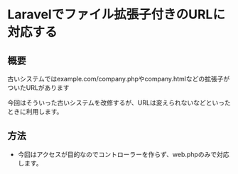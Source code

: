 # Laravelでファイル拡張子付きのURLに対応する
## 概要
<p>古いシステムではexample.com/company.phpやcompany.htmlなどの拡張子がついたURLがあります</p>
<p>今回はそういった古いシステムを改修するが、URLは変えられないなどといったときに利用します。</p>

## 方法
- 今回はアクセスが目的なのでコントローラーを作らず、web.phpのみで対応します。
```

